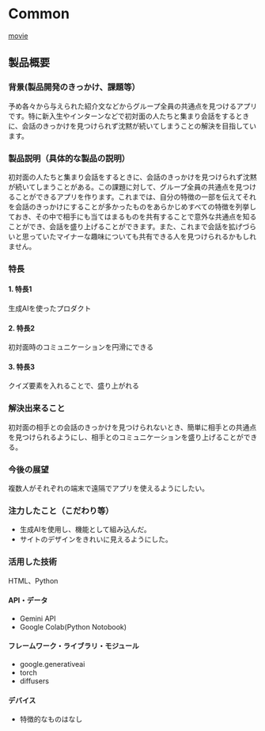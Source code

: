 # Common

[movie](https://70.gigafile.nu/0204-c05b1f44085e103bd511ca1bb13ad537a)

## 製品概要
### 背景(製品開発のきっかけ、課題等）
予め各々から与えられた紹介文などからグループ全員の共通点を見つけるアプリです。特に新入生やインターンなどで初対面の人たちと集まり会話をするときに、会話のきっかけを見つけられず沈黙が続いてしまうことの解決を目指しています。
### 製品説明（具体的な製品の説明）
初対面の人たちと集まり会話をするときに、会話のきっかけを見つけられず沈黙が続いてしまうことがある。この課題に対して、グループ全員の共通点を見つけることができるアプリを作ります。これまでは、自分の特徴の一部を伝えてそれを会話のきっかけにすることが多かったものをあらかじめすべての特徴を列挙しておき、その中で相手にも当てはまるものを共有することで意外な共通点を知ることができ、会話を盛り上げることができます。また、これまで会話を拡げづらいと思っていたマイナーな趣味についても共有できる人を見つけられるかもしれません。
### 特長
#### 1. 特長1
生成AIを使ったプロダクト
#### 2. 特長2
初対面時のコミュニケーションを円滑にできる
#### 3. 特長3
クイズ要素を入れることで、盛り上がれる

### 解決出来ること
初対面の相手との会話のきっかけを見つけられないとき、簡単に相手との共通点を見つけられるようにし、相手とのコミュニケーションを盛り上げることができる。
### 今後の展望
複数人がそれぞれの端末で遠隔でアプリを使えるようにしたい。
### 注力したこと（こだわり等）
* 生成AIを使用し、機能として組み込んだ。
* サイトのデザインをきれいに見えるようにした。


### 活用した技術
HTML、Python
#### API・データ
* Gemini API
* Google Colab(Python Notobook)

#### フレームワーク・ライブラリ・モジュール
* google.generativeai
* torch
* diffusers

#### デバイス
* 特徴的なものはなし

